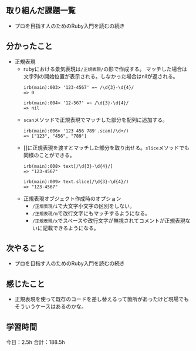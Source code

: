 ## 取り組んだ課題一覧
* プロを目指す人のためのRuby入門を読むの続き
## 分かったこと
* 正規表現
  * rubyにおける景気表現は```/正規表現/```の形で作成する。
    マッチした場合は文字列の開始位置が表示される。しなかった場合はnilが返される。
    ```
    irb(main):003> '123-4567' =~ /\d{3}-\d{4}/
    => 0
    ```
    ```
    irb(main):004> '12-567' =~ /\d{3}-\d{4}/
    => nil
    ```
  * ```scan```メソッドで正規表現でマッチした部分を配列に追加する。
    ```
    irb(main):006> '123 456 789'.scan(/\d+/)
    => ["123", "456", "789"]
    ```
  * []に正規表現を渡すとマッチした部分を取り出せる。```slice```メソッドでも同様のことができる。
    ```
    irb(main):008> text[/\d{3}-\d{4}/]
    => "123-4567"
    ```
    ```
    irb(main):009> text.slice(/\d{3}-\d{4}/)
    => "123-4567"
    ```
  * 正規表現オブジェクト作成時のオプション
    * ```/正規表現/i```で大文字小文字の区別をしない。
    * ```/正規表現/m```で改行文字にもマッチするようになる。
    * ```/正規表現/x```でスペースや改行文字が無視されてコメントが正規表現ないに記載できるようになる。
    

## 次やること
*  プロを目指す人のためのRuby入門を読むの続き
## 感じたこと
*  正規表現を使って既存のコードを差し替えるって箇所があったけど現場でもそういうケースはあるのかな。
 
## 学習時間
今日：2.5h
合計：188.5h
